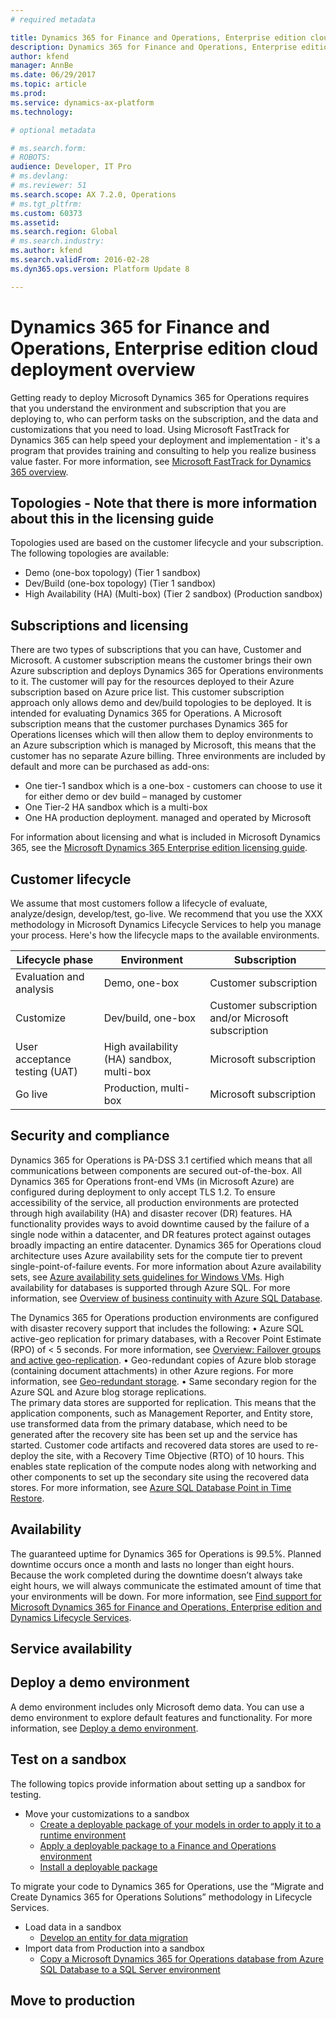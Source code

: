 ```yaml
---
# required metadata

title: Dynamics 365 for Finance and Operations, Enterprise edition cloud deployment overview 
description: Dynamics 365 for Finance and Operations, Enterprise edition now supports running business processes in the cloud.
author: kfend
manager: AnnBe
ms.date: 06/29/2017
ms.topic: article
ms.prod: 
ms.service: dynamics-ax-platform
ms.technology: 

# optional metadata

# ms.search.form: 
# ROBOTS: 
audience: Developer, IT Pro
# ms.devlang: 
# ms.reviewer: 51
ms.search.scope: AX 7.2.0, Operations
# ms.tgt_pltfrm: 
ms.custom: 60373
ms.assetid: 
ms.search.region: Global
# ms.search.industry: 
ms.author: kfend
ms.search.validFrom: 2016-02-28
ms.dyn365.ops.version: Platform Update 8

---
```

# Dynamics 365 for Finance and Operations, Enterprise edition cloud deployment overview 
Getting ready to deploy Microsoft Dynamics 365 for Operations requires that you understand the environment and subscription that you are deploying to, who can perform tasks on the subscription, and the data and customizations that you need to load. 
Using Microsoft FastTrack for Dynamics 365 can help speed your deployment and implementation - it's a program that provides training and consulting to help you realize business value faster. For more information, see [Microsoft FastTrack for Dynamics 365 overview](../get-started/fasttrack-dynamics-365-overview.md).

## Topologies - Note that there is more information about this in the licensing guide
Topologies used are based on the customer lifecycle and your subscription. 
The following topologies are available:

- Demo (one-box topology) (Tier 1 sandbox)
- Dev/Build (one-box topology) (Tier 1 sandbox)
- High Availability (HA) (Multi-box) (Tier 2 sandbox) (Production sandbox) 

## Subscriptions and licensing
There are two types of subscriptions that you can have, Customer and Microsoft. 
A customer subscription means the customer brings their own Azure subscription and deploys Dynamics 365 for Operations environments to it. The customer will pay for the resources deployed to their Azure subscription based on Azure price list. This customer subscription approach only allows demo and dev/build topologies to be deployed. It is intended for evaluating Dynamics 365 for Operations.
A Microsoft subscription means that the customer purchases Dynamics 365 for Operations licenses which will then allow them to deploy environments to an Azure subscription which is managed by Microsoft, this means that the customer has no separate Azure billing. Three environments are included by default and more can be purchased as add-ons:

- One tier-1 sandbox which is a one-box - customers can choose to use it for either demo or dev build – managed by customer
- One Tier-2 HA sandbox which is a multi-box 
- One HA production deployment. managed and operated by Microsoft

For information about licensing and what is included in Microsoft Dynamics 365, see the [Microsoft Dynamics 365 Enterprise edition licensing guide](http://download.microsoft.com/documents/en-us/dynamics/pricing/Dynamics_365_Enterprise_edition_Licensing_Guide.pdf).

## Customer lifecycle
We assume that most customers follow a lifecycle of evaluate, analyze/design, develop/test, go-live. We recommend that you use the XXX   methodology in Microsoft Dynamics Lifecycle Services to help you manage your process. Here's how the lifecycle maps to the available environments.

| Lifecycle phase               | Environment                               | Subscription                                        |
|-------------------------------|-------------------------------------------|-----------------------------------------------------|
| Evaluation and analysis       | Demo, one-box                             | Customer subscription                               |
| Customize                     | Dev/build, one-box                        | Customer subscription and/or Microsoft subscription |
| User acceptance testing (UAT) | High availability (HA) sandbox, multi-box | Microsoft subscription                              |
| Go live                       | Production, multi-box                     | Microsoft subscription                              |

## Security and compliance
Dynamics 365 for Operations is PA-DSS 3.1 certified which means that all communications between components are secured out-of-the-box. 
All Dynamics 365 for Operations front-end VMs (in Microsoft Azure) are configured during deployment to only accept TLS 1.2. 
To ensure accessibility of the service, all production environments are protected through high availability (HA) and disaster recover (DR) features. HA functionality provides ways to avoid downtime caused by the failure of a single node within a datacenter, and DR features protect against outages broadly impacting an entire datacenter. Dynamics 365 for Operations cloud architecture uses Azure availability sets for the compute tier to prevent single-point-of-failure events. For more information about Azure availability sets, see [Azure availability sets guidelines for Windows VMs](https://docs.microsoft.com/en-us/azure/virtual-machines/windows/infrastructure-availability-sets-guidelines).
High availability for databases is supported through Azure SQL. For more information, see [Overview of business continuity with Azure SQL Database](https://docs.microsoft.com/en-us/azure/sql-database/sql-database-business-continuity).

The Dynamics 365 for Operations production environments are configured with disaster recovery support that includes the following:
•	Azure SQL active-geo replication for primary databases, with a Recover Point Estimate (RPO) of < 5 seconds. For more information, see [Overview: Failover groups and active geo-replication](https://docs.microsoft.com/en-us/azure/sql-database/sql-database-geo-replication-overview). 
•	Geo-redundant copies of Azure blob storage (containing document attachments) in other Azure regions. For more information, see [Geo-redundant storage](https://docs.microsoft.com/en-us/azure/storage/storage-redundancy#geo-redundant-storage).
•	Same secondary region for the Azure SQL and Azure blog storage replications.  
The primary data stores are supported for replication. This means that the application components, such as Management Reporter, and Entity store, use transformed data from the primary database, which need to be generated after the recovery site has been set up and the service has started. Customer code artifacts and recovered data stores are used to re-deploy the site, with a Recovery Time Objective (RTO) of 10 hours. This enables state replication of the compute nodes along with networking and other components to set up the secondary site using the recovered data stores. For more information, see [Azure SQL Database Point in Time Restore](https://azure.microsoft.com/en-us/blog/azure-sql-database-point-in-time-restore/).

## Availability 
The guaranteed uptime for Dynamics 365 for Operations is 99.5%. Planned downtime occurs once a month and lasts no longer than eight hours. Because the work completed during the downtime doesn’t always take eight hours, we will always communicate the estimated amount of time that your environments will be down. For more information, see [Find support for Microsoft Dynamics 365 for Finance and Operations, Enterprise edition and Dynamics Lifecycle Services](../lifecycle-services/lcs-support.md).

## Service availability 


## Deploy a demo environment
A demo environment includes only Microsoft demo data. You can use a demo environment to explore default features and functionality. For more information, see [Deploy a demo environment](deploy-demo-environment.md).

## Test on a sandbox
The following topics provide information about setting up a sandbox for testing. 
- Move your customizations to a sandbox
    - [Create a deployable package of your models in order to apply it to a runtime environment](create-apply-deployable-package.md)
    - [Apply a deployable package to a Finance and Operations environment](apply-deployable-package-system.md)
    - [Install a deployable package](../install-deployable-package.md)

To migrate your code to Dynamics 365 for Operations, use the “Migrate and Create Dynamics 365 for Operations Solutions” methodology in Lifecycle Services. 
- Load data in a sandbox
    - [Develop an entity for data migration](data-entities/develop-entity-for-data-migration.md)
- Import data from Production into a sandbox
    - [Copy a Microsoft Dynamics 365 for Operations database from Azure SQL Database to a SQL Server environment](../database/copy-database-from-azure-sql-to-sql-server.md)

## Move to production




